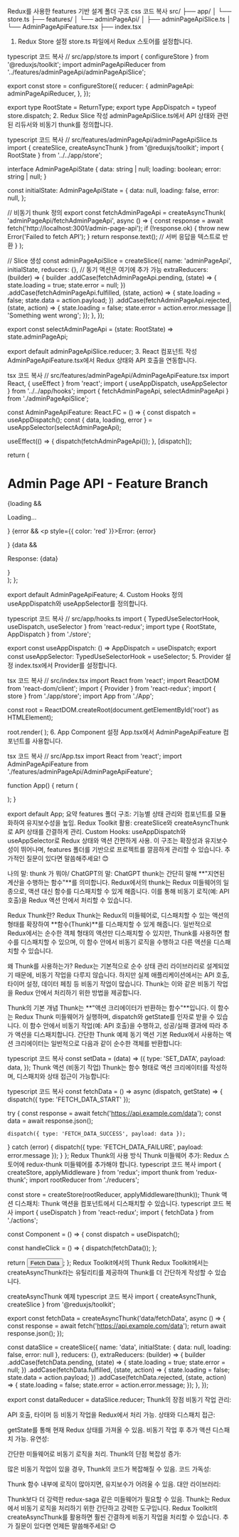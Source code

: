 Redux를 사용한 features 기반 설계
폴더 구조
css
코드 복사
src/
├── app/
│   └── store.ts
├── features/
│   └── adminPageApi/
│       ├── adminPageApiSlice.ts
│       └── AdminPageApiFeature.tsx
├── index.tsx
1. Redux Store 설정
store.ts 파일에서 Redux 스토어를 설정합니다.

typescript
코드 복사
// src/app/store.ts
import { configureStore } from '@reduxjs/toolkit';
import adminPageApiReducer from '../features/adminPageApi/adminPageApiSlice';

export const store = configureStore({
  reducer: {
    adminPageApi: adminPageApiReducer,
  },
});

export type RootState = ReturnType<typeof store.getState>;
export type AppDispatch = typeof store.dispatch;
2. Redux Slice 작성
adminPageApiSlice.ts에서 API 상태와 관련된 리듀서와 비동기 thunk를 정의합니다.

typescript
코드 복사
// src/features/adminPageApi/adminPageApiSlice.ts
import { createSlice, createAsyncThunk } from '@reduxjs/toolkit';
import { RootState } from '../../app/store';

interface AdminPageApiState {
  data: string | null;
  loading: boolean;
  error: string | null;
}

const initialState: AdminPageApiState = {
  data: null,
  loading: false,
  error: null,
};

// 비동기 thunk 정의
export const fetchAdminPageApi = createAsyncThunk(
  'adminPageApi/fetchAdminPageApi',
  async () => {
    const response = await fetch('http://localhost:3001/admin-page-api');
    if (!response.ok) {
      throw new Error('Failed to fetch API');
    }
    return response.text(); // 서버 응답을 텍스트로 반환
  }
);

// Slice 생성
const adminPageApiSlice = createSlice({
  name: 'adminPageApi',
  initialState,
  reducers: {}, // 동기 액션은 여기에 추가 가능
  extraReducers: (builder) => {
    builder
      .addCase(fetchAdminPageApi.pending, (state) => {
        state.loading = true;
        state.error = null;
      })
      .addCase(fetchAdminPageApi.fulfilled, (state, action) => {
        state.loading = false;
        state.data = action.payload;
      })
      .addCase(fetchAdminPageApi.rejected, (state, action) => {
        state.loading = false;
        state.error = action.error.message || 'Something went wrong';
      });
  },
});

export const selectAdminPageApi = (state: RootState) => state.adminPageApi;

export default adminPageApiSlice.reducer;
3. React 컴포넌트 작성
AdminPageApiFeature.tsx에서 Redux 상태와 API 호출을 연동합니다.

tsx
코드 복사
// src/features/adminPageApi/AdminPageApiFeature.tsx
import React, { useEffect } from 'react';
import { useAppDispatch, useAppSelector } from '../../app/hooks';
import { fetchAdminPageApi, selectAdminPageApi } from './adminPageApiSlice';

const AdminPageApiFeature: React.FC = () => {
  const dispatch = useAppDispatch();
  const { data, loading, error } = useAppSelector(selectAdminPageApi);

  useEffect(() => {
    dispatch(fetchAdminPageApi());
  }, [dispatch]);

  return (
    <div>
      <h1>Admin Page API - Feature Branch</h1>
      {loading && <p>Loading...</p>}
      {error && <p style={{ color: 'red' }}>Error: {error}</p>}
      {data && <p>Response: {data}</p>}
    </div>
  );
};

export default AdminPageApiFeature;
4. Custom Hooks 정의
useAppDispatch와 useAppSelector를 정의합니다.

typescript
코드 복사
// src/app/hooks.ts
import { TypedUseSelectorHook, useDispatch, useSelector } from 'react-redux';
import type { RootState, AppDispatch } from './store';

export const useAppDispatch: () => AppDispatch = useDispatch;
export const useAppSelector: TypedUseSelectorHook<RootState> = useSelector;
5. Provider 설정
index.tsx에서 Provider를 설정합니다.

tsx
코드 복사
// src/index.tsx
import React from 'react';
import ReactDOM from 'react-dom/client';
import { Provider } from 'react-redux';
import { store } from './app/store';
import App from './App';

const root = ReactDOM.createRoot(document.getElementById('root') as HTMLElement);

root.render(
  <Provider store={store}>
    <App />
  </Provider>
);
6. App Component 설정
App.tsx에서 AdminPageApiFeature 컴포넌트를 사용합니다.

tsx
코드 복사
// src/App.tsx
import React from 'react';
import AdminPageApiFeature from './features/adminPageApi/AdminPageApiFeature';

function App() {
  return (
    <div className="App">
      <AdminPageApiFeature />
    </div>
  );
}

export default App;
요약
features 폴더 구조:
기능별 상태 관리와 컴포넌트를 모듈화하여 유지보수성을 높임.
Redux Toolkit 활용:
createSlice와 createAsyncThunk로 API 상태를 간결하게 관리.
Custom Hooks:
useAppDispatch와 useAppSelector로 Redux 상태와 액션 간편하게 사용.
이 구조는 확장성과 유지보수성이 뛰어나며, features 폴더를 기반으로 프로젝트를 깔끔하게 관리할 수 있습니다. 추가적인 질문이 있다면 말씀해주세요! 😊







나의 말:
thunk 가 뭐야/
ChatGPT의 말:
ChatGPT
thunk는 간단히 말해 **"지연된 계산을 수행하는 함수"**를 의미합니다. Redux에서의 thunk는 Redux 미들웨어의 일종으로, 액션 대신 함수를 디스패치할 수 있게 해줍니다. 이를 통해 비동기 로직(예: API 호출)을 Redux 액션 안에서 처리할 수 있습니다.

Redux Thunk란?
Redux Thunk는 Redux의 미들웨어로, 디스패치할 수 있는 액션의 형태를 확장하여 **함수(Thunk)**를 디스패치할 수 있게 해줍니다. 일반적으로 Redux에서는 순수한 객체 형태의 액션만 디스패치할 수 있지만, Thunk를 사용하면 함수를 디스패치할 수 있으며, 이 함수 안에서 비동기 로직을 수행하고 다른 액션을 디스패치할 수 있습니다.

왜 Thunk를 사용하는가?
Redux는 기본적으로 순수 상태 관리 라이브러리로 설계되었기 때문에, 비동기 작업을 다루지 않습니다. 하지만 실제 애플리케이션에서는 API 호출, 타이머 설정, 데이터 페칭 등 비동기 작업이 많습니다. Thunk는 이와 같은 비동기 작업을 Redux 안에서 처리하기 위한 방법을 제공합니다.

Thunk의 기본 개념
Thunk는 **"액션 크리에이터가 반환하는 함수"**입니다.
이 함수는 Redux Thunk 미들웨어가 실행하며, dispatch와 getState를 인자로 받을 수 있습니다.
이 함수 안에서 비동기 작업(예: API 호출)을 수행하고, 성공/실패 결과에 따라 추가 액션을 디스패치합니다.
간단한 Thunk 예제
동기 액션
기본 Redux에서 사용하는 액션 크리에이터는 일반적으로 다음과 같이 순수한 객체를 반환합니다:

typescript
코드 복사
const setData = (data) => ({
  type: 'SET_DATA',
  payload: data,
});
Thunk 액션 (비동기 작업)
Thunk는 함수 형태로 액션 크리에이터를 작성하며, 디스패치와 상태 접근이 가능합니다:

typescript
코드 복사
const fetchData = () => async (dispatch, getState) => {
  dispatch({ type: 'FETCH_DATA_START' });

  try {
    const response = await fetch('https://api.example.com/data');
    const data = await response.json();

    dispatch({ type: 'FETCH_DATA_SUCCESS', payload: data });
  } catch (error) {
    dispatch({ type: 'FETCH_DATA_FAILURE', payload: error.message });
  }
};
Redux Thunk의 사용 방식
Thunk 미들웨어 추가: Redux 스토어에 redux-thunk 미들웨어를 추가해야 합니다.
typescript
코드 복사
import { createStore, applyMiddleware } from 'redux';
import thunk from 'redux-thunk';
import rootReducer from './reducers';

const store = createStore(rootReducer, applyMiddleware(thunk));
Thunk 액션 디스패치: Thunk 액션을 컴포넌트에서 디스패치할 수 있습니다.
typescript
코드 복사
import { useDispatch } from 'react-redux';
import { fetchData } from './actions';

const Component = () => {
  const dispatch = useDispatch();

  const handleClick = () => {
    dispatch(fetchData());
  };

  return <button onClick={handleClick}>Fetch Data</button>;
};
Redux Toolkit에서의 Thunk
Redux Toolkit에서는 createAsyncThunk라는 유틸리티를 제공하여 Thunk를 더 간단하게 작성할 수 있습니다.

createAsyncThunk 예제
typescript
코드 복사
import { createAsyncThunk, createSlice } from '@reduxjs/toolkit';

export const fetchData = createAsyncThunk('data/fetchData', async () => {
  const response = await fetch('https://api.example.com/data');
  return await response.json();
});

const dataSlice = createSlice({
  name: 'data',
  initialState: { data: null, loading: false, error: null },
  reducers: {},
  extraReducers: (builder) => {
    builder
      .addCase(fetchData.pending, (state) => {
        state.loading = true;
        state.error = null;
      })
      .addCase(fetchData.fulfilled, (state, action) => {
        state.loading = false;
        state.data = action.payload;
      })
      .addCase(fetchData.rejected, (state, action) => {
        state.loading = false;
        state.error = action.error.message;
      });
  },
});

export const dataReducer = dataSlice.reducer;
Thunk의 장점
비동기 작업 관리:

API 호출, 타이머 등 비동기 작업을 Redux에서 처리 가능.
상태와 디스패치 접근:

getState를 통해 현재 Redux 상태를 가져올 수 있음.
비동기 작업 후 추가 액션 디스패치 가능.
유연성:

간단한 미들웨어로 비동기 로직을 처리.
Thunk의 단점
복잡성 증가:

많은 비동기 작업이 있을 경우, Thunk의 코드가 복잡해질 수 있음.
코드 가독성:

Thunk 함수 내부에 로직이 많아지면, 유지보수가 어려울 수 있음.
대안 라이브러리:

Thunk보다 더 강력한 redux-saga 같은 미들웨어가 필요할 수 있음.
Thunk는 Redux에서 비동기 로직을 처리하기 위한 간단하고 강력한 도구입니다. Redux Toolkit의 createAsyncThunk를 활용하면 훨씬 간결하게 비동기 작업을 처리할 수 있습니다. 추가 질문이 있다면 언제든 말씀해주세요! 😊






